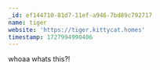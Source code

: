 ```yaml
---
_id: ef144710-81d7-11ef-a946-7bd89c792717
name: tiger
website: 'https://tiger.kittycat.homes'
timestamp: 1727994990406
---
```

whoaa whats this?!